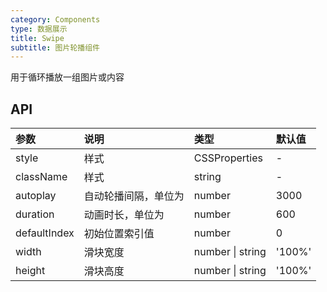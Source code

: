 ```yaml
---
category: Components
type: 数据展示
title: Swipe
subtitle: 图片轮播组件
---
```


用于循环播放一组图片或内容

## API


| 参数         | 说明                 | 类型             | 默认值 |
| :----------- | :------------------- | :--------------- | :----- |
| style        | 样式                 | CSSProperties    | -      |
| className    | 样式                 | string           | -      |
| autoplay     | 自动轮播间隔，单位为 | number           | 3000   |
| duration     | 动画时长，单位为     | number           | 600    |
| defaultIndex | 初始位置索引值       | number           | 0      |
| width        | 滑块宽度             | number \| string | '100%' |
| height       | 滑块高度             | number \| string | '100%' |
